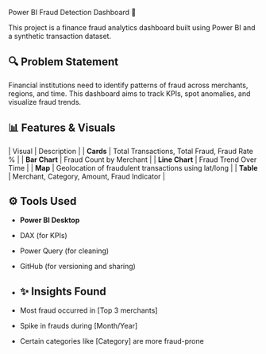  Power BI Fraud Detection Dashboard 🚨

This project is a finance fraud analytics dashboard built using Power BI and a synthetic transaction dataset.

## 🔍 Problem Statement

Financial institutions need to identify patterns of fraud across merchants, regions, and time. This dashboard aims to track KPIs, spot anomalies, and visualize fraud trends.

## 📊 Features & Visuals

| Visual | Description |
| **Cards** | Total Transactions, Total Fraud, Fraud Rate % |
| **Bar Chart** | Fraud Count by Merchant |
| **Line Chart** | Fraud Trend Over Time |
| **Map** | Geolocation of fraudulent transactions using lat/long |
| **Table** | Merchant, Category, Amount, Fraud Indicator |

## ⚙️ Tools Used

- **Power BI Desktop**
- DAX (for KPIs)
- Power Query (for cleaning)
- GitHub (for versioning and sharing)

- ## ✨ Insights Found

- Most fraud occurred in [Top 3 merchants]
- Spike in frauds during [Month/Year]
- Certain categories like [Category] are more fraud-prone



